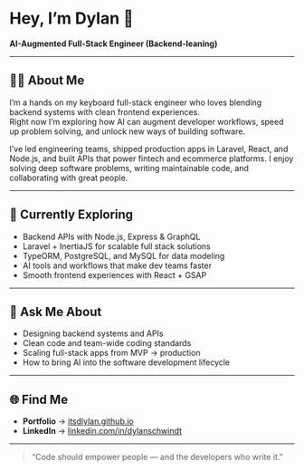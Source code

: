 # Hey, I’m Dylan 👋  
**AI-Augmented Full-Stack Engineer (Backend-leaning)**  

---

## 👨‍💻 About Me  
I’m a hands on my keyboard full-stack engineer who loves blending backend systems with clean frontend experiences.  
Right now I’m exploring how AI can augment developer workflows, speed up problem solving, and unlock new ways of building software.  

I’ve led engineering teams, shipped production apps in Laravel, React, and Node.js, and built APIs that power fintech and ecommerce platforms. I enjoy solving deep software problems, writing maintainable code, and collaborating with great people.  

---

## 🔭 Currently Exploring  
- Backend APIs with Node.js, Express & GraphQL  
- Laravel + InertiaJS for scalable full stack solutions  
- TypeORM, PostgreSQL, and MySQL for data modeling  
- AI tools and workflows that make dev teams faster  
- Smooth frontend experiences with React + GSAP  

---

## 💬 Ask Me About  
- Designing backend systems and APIs  
- Clean code and team-wide coding standards  
- Scaling full-stack apps from MVP → production  
- How to bring AI into the software development lifecycle  

---

## 🌐 Find Me  
- **Portfolio** → [itsdlylan.github.io](https://itsdlylan.github.io/)  
- **LinkedIn** → [linkedin.com/in/dylanschwindt](https://www.linkedin.com/in/dylanschwindt/)  

---

> “Code should empower people — and the developers who write it.”  
